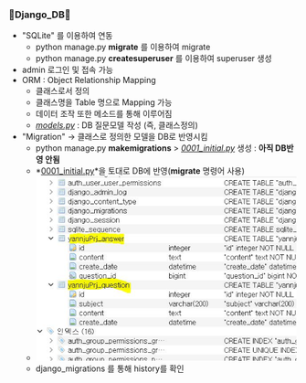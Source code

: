 ### 💫Django_DB💫
   - "SQLite" 를 이용하여 연동
     - python manage.py **migrate** 를 이용하여 migrate
     - python manage.py **createsuperuser** 를 이용하여 superuser 생성
   - admin 로그인 및 접속 가능
   - ORM : Object Relationship Mapping
     - 클래스로서 정의
     - 클래스명을 Table 명으로 Mapping 가능
     - 데이터 조작 또한 메소드를 통해 이루어짐
     - *[models.py](./yannjuPrj/models.py)* : DB 질문모델 작성 (즉, 클래스정의)
   - "Migration" → 클래스로 정의한 모델을 DB로 반영시킴
     - python manage.py **makemigrations** > *[0001_initial.py](./yannjuPrj/migrations/0001_initial.py)* 생성 : **아직 DB반영 안됨**
     - *[0001_initial.py](./yannjuPrj/migrations/0001_initial.py)*을 토대로 DB에 반영(**migrate** 명령어 사용)
     - ![migrateImg](../img/2_img.JPG)
     - django_migrations 를 통해 history를 확인